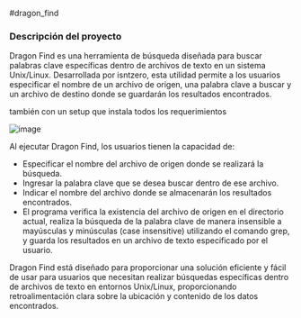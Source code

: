 #dragon_find

### Descripción del proyecto 

Dragon Find es una herramienta de búsqueda diseñada para buscar palabras clave específicas dentro de archivos de texto en un sistema Unix/Linux. Desarrollada por isntzero, esta utilidad permite a los usuarios especificar el nombre de un archivo de origen, una palabra clave a buscar y un archivo de destino donde se guardarán los resultados encontrados.

también con un setup que instala todos los requerimientos

![image](https://github.com/isntzero/dragon_find/assets/47724579/1f70c300-6f16-4fb8-b440-de66ec4aa1c2)


Al ejecutar Dragon Find, los usuarios tienen la capacidad de:

- Especificar el nombre del archivo de origen donde se realizará la búsqueda.
- Ingresar la palabra clave que se desea buscar dentro de ese archivo.
- Indicar el nombre del archivo donde se almacenarán los resultados encontrados.
- El programa verifica la existencia del archivo de origen en el directorio actual, realiza la búsqueda de la palabra clave de manera insensible a mayúsculas y minúsculas (case insensitive) utilizando el comando grep, y guarda los resultados en un archivo de texto especificado por el usuario.

Dragon Find está diseñado para proporcionar una solución eficiente y fácil de usar para usuarios que necesitan realizar búsquedas específicas dentro de archivos de texto en entornos Unix/Linux, proporcionando retroalimentación clara sobre la ubicación y contenido de los datos encontrados.
